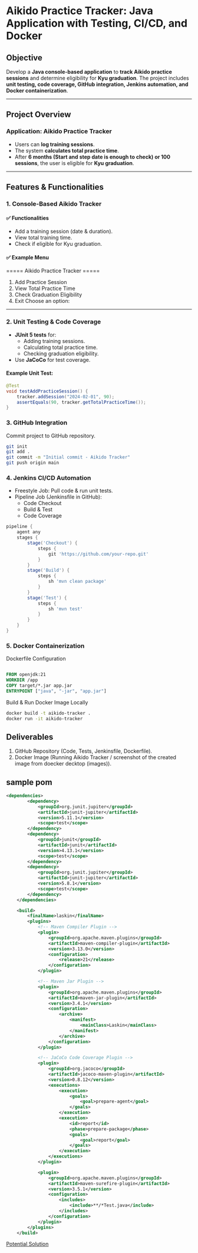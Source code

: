 # **Aikido Practice Tracker: Java Application with Testing, CI/CD, and Docker**  

## **Objective**  
Develop a **Java console-based application** to **track Aikido practice sessions** and determine eligibility for **Kyu graduation**. The project includes **unit testing, code coverage, GitHub integration, Jenkins automation, and Docker containerization**.  

---

## **Project Overview**  

### **Application: Aikido Practice Tracker**  
- Users can **log training sessions**.  
- The system **calculates total practice time**.  
- After **6 months (Start and step date is enough to check) or 100 sessions**, the user is eligible for **Kyu graduation**.  

---

## **Features & Functionalities**  

### **1. Console-Based Aikido Tracker**  
#### ✅ **Functionalities**  
- Add a training session (date & duration).  
- View total training time.  
- Check if eligible for Kyu graduation.  

#### ✅ **Example Menu**  

===== Aikido Practice Tracker =====

1. Add Practice Session
2. View Total Practice Time
3. Check Graduation Eligibility
4. Exit Choose an option:



---

### **2. Unit Testing & Code Coverage**  
- **JUnit 5 tests** for:  
  - Adding training sessions.  
  - Calculating total practice time.  
  - Checking graduation eligibility.  
- Use **JaCoCo** for test coverage.  

#### **Example Unit Test:**  
```java
@Test
void testAddPracticeSession() {
    tracker.addSession("2024-02-01", 90);
    assertEquals(90, tracker.getTotalPracticeTime());
}
```
### **3. GitHub Integration**
Commit project to GitHub repository.
```sh
git init
git add .
git commit -m "Initial commit - Aikido Tracker"
git push origin main


```

### **4. Jenkins CI/CD Automation**
- Freestyle Job: Pull code & run unit tests.
- Pipeline Job (Jenkinsfile in GitHub):
    - Code Checkout
    - Build & Test
    - Code Coverage

```groovy
pipeline {
    agent any
    stages {
        stage('Checkout') {
            steps {
                git 'https://github.com/your-repo.git'
            }
        }
        stage('Build') {
            steps {
                sh 'mvn clean package'
            }
        }
        stage('Test') {
            steps {
                sh 'mvn test'
            }
        }
    }
}

```

### **5. Docker Containerization**
Dockerfile Configuration

```dockerfile

FROM openjdk:21
WORKDIR /app
COPY target/*.jar app.jar
ENTRYPOINT ["java", "-jar", "app.jar"]


```
Build & Run Docker Image Locally

```sh
docker build -t aikido-tracker .
docker run -it aikido-tracker
```
## Deliverables
1. GitHub Repository (Code, Tests, Jenkinsfile, Dockerfile).
2. Docker Image (Running Aikido Tracker / screenshot of the created image from doecker decktop (images)).

## sample pom
```xml
<dependencies>
        <dependency>
            <groupId>org.junit.jupiter</groupId>
            <artifactId>junit-jupiter</artifactId>
            <version>5.11.1</version>
            <scope>test</scope>
        </dependency>
        <dependency>
            <groupId>junit</groupId>
            <artifactId>junit</artifactId>
            <version>4.13.1</version>
            <scope>test</scope>
        </dependency>
        <dependency>
            <groupId>org.junit.jupiter</groupId>
            <artifactId>junit-jupiter</artifactId>
            <version>5.8.1</version>
            <scope>test</scope>
        </dependency>
    </dependencies>

    <build>
        <finalName>laskin</finalName>
        <plugins>
            <!-- Maven Compiler Plugin -->
            <plugin>
                <groupId>org.apache.maven.plugins</groupId>
                <artifactId>maven-compiler-plugin</artifactId>
                <version>3.13.0</version>
                <configuration>
                    <release>21</release>
                </configuration>
            </plugin>

            <!-- Maven Jar Plugin -->
            <plugin>
                <groupId>org.apache.maven.plugins</groupId>
                <artifactId>maven-jar-plugin</artifactId>
                <version>3.4.1</version>
                <configuration>
                    <archive>
                        <manifest>
                            <mainClass>Laskin</mainClass>
                        </manifest>
                    </archive>
                </configuration>
            </plugin>

            <!-- JaCoCo Code Coverage Plugin -->
            <plugin>
                <groupId>org.jacoco</groupId>
                <artifactId>jacoco-maven-plugin</artifactId>
                <version>0.8.12</version>
                <executions>
                    <execution>
                        <goals>
                            <goal>prepare-agent</goal>
                        </goals>
                    </execution>
                    <execution>
                        <id>report</id>
                        <phase>prepare-package</phase>
                        <goals>
                            <goal>report</goal>
                        </goals>
                    </execution>
                </executions>
            </plugin>

            <plugin>
                <groupId>org.apache.maven.plugins</groupId>
                <artifactId>maven-surefire-plugin</artifactId>
                <version>3.5.1</version>
                <configuration>
                    <includes>
                        <include>**/*Test.java</include>
                    </includes>
                </configuration>
            </plugin>
        </plugins>
    </build>

```
[Potential Solution](https://github.com/ADirin/SEP1_week6_Inclass_Student.git) 

